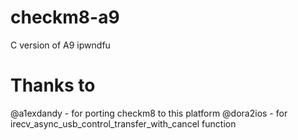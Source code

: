 # checkm8-a9
C version of A9 ipwndfu
# Thanks to
@a1exdandy - for porting checkm8 to this platform
@dora2ios - for irecv_async_usb_control_transfer_with_cancel function
